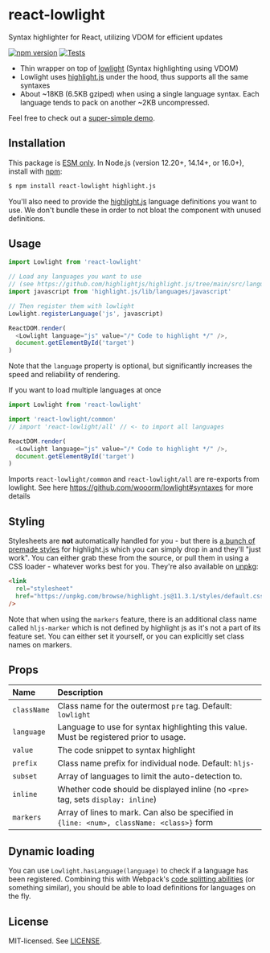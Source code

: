 # react-lowlight

Syntax highlighter for React, utilizing VDOM for efficient updates

[![npm version](https://badgen.net/npm/v/react-lowlight?style=flat-square)](https://npmjs.com/package/react-lowlight)
[![Tests](https://github.com/rexxars/react-lowlight/actions/workflows/tests.yml/badge.svg)](https://github.com/rexxars/react-lowlight/actions/workflows/tests.yml)

- Thin wrapper on top of [lowlight](https://github.com/wooorm/lowlight) (Syntax highlighting using VDOM)
- Lowlight uses [highlight.js](https://github.com/isagalaev/highlight.js) under the hood, thus supports all the same syntaxes
- About ~18KB (6.5KB gziped) when using a single language syntax. Each language tends to pack on another ~2KB uncompressed.

Feel free to check out a [super-simple demo](http://rexxars.github.io/react-lowlight/).

## Installation

This package is [ESM only](https://gist.github.com/sindresorhus/a39789f98801d908bbc7ff3ecc99d99c).
In Node.js (version 12.20+, 14.14+, or 16.0+), install with [npm](https://docs.npmjs.com/cli/install):

```bash
$ npm install react-lowlight highlight.js
```

You'll also need to provide the [highlight.js](https://github.com/highlightjs/highlight.js/blob/main/SUPPORTED_LANGUAGES.md) language definitions you want to use. We don't bundle these in order to not bloat the component with unused definitions.

## Usage

```js
import Lowlight from 'react-lowlight'

// Load any languages you want to use
// (see https://github.com/highlightjs/highlight.js/tree/main/src/languages)
import javascript from 'highlight.js/lib/languages/javascript'

// Then register them with lowlight
Lowlight.registerLanguage('js', javascript)

ReactDOM.render(
  <Lowlight language="js" value="/* Code to highlight */" />,
  document.getElementById('target')
)
```

Note that the `language` property is optional, but significantly increases the speed and reliability of rendering.

If you want to load multiple languages at once

```js
import Lowlight from 'react-lowlight'

import 'react-lowlight/common'
// import 'react-lowlight/all' // <- to import all languages

ReactDOM.render(
  <Lowlight language="js" value="/* Code to highlight */" />,
  document.getElementById('target')
)
```

Imports `react-lowlight/common` and `react-lowlight/all` are re-exports from lowlight. See here https://github.com/wooorm/lowlight#syntaxes for more details

## Styling

Stylesheets are **not** automatically handled for you - but there is [a bunch of premade styles](https://github.com/highlightjs/highlight.js/tree/main/src/styles) for highlight.js which you can simply drop in and they'll "just work". You can either grab these from the source, or pull them in using a CSS loader - whatever works best for you. They're also available on [unpkg](https://unpkg.com/browse/highlight.js@11.3.1/styles/):

```html
<link
  rel="stylesheet"
  href="https://unpkg.com/browse/highlight.js@11.3.1/styles/default.css"
/>
```

Note that when using the `markers` feature, there is an additional class name called `hljs-marker` which is not defined by highlight js as it's not a part of its feature set. You can either set it yourself, or you can explicitly set class names on markers.

## Props

| Name        | Description                                                                               |
| :---------- | :---------------------------------------------------------------------------------------- |
| `className` | Class name for the outermost `pre` tag. Default: `lowlight`                               |
| `language`  | Language to use for syntax highlighting this value. Must be registered prior to usage.    |
| `value`     | The code snippet to syntax highlight                                                      |
| `prefix`    | Class name prefix for individual node. Default: `hljs-`                                   |
| `subset`    | Array of languages to limit the auto-detection to.                                        |
| `inline`    | Whether code should be displayed inline (no `<pre>` tag, sets `display: inline`)          |
| `markers`   | Array of lines to mark. Can also be specified in `{line: <num>, className: <class>}` form |

## Dynamic loading

You can use `Lowlight.hasLanguage(language)` to check if a language has been registered. Combining this with Webpack's [code splitting abilities](https://webpack.js.org/guides/code-splitting/) (or something similar), you should be able to load definitions for languages on the fly.

## License

MIT-licensed. See [LICENSE](./LICENSE).
